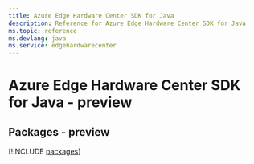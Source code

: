 ```yaml
---
title: Azure Edge Hardware Center SDK for Java
description: Reference for Azure Edge Hardware Center SDK for Java
ms.topic: reference
ms.devlang: java
ms.service: edgehardwarecenter
---
```

# Azure Edge Hardware Center SDK for Java - preview
## Packages - preview
[!INCLUDE [packages](edge-hardware-center-index.md)]

